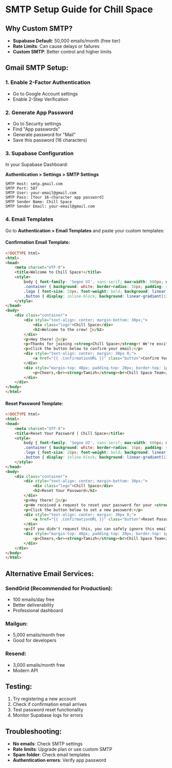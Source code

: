 # SMTP Setup Guide for Chill Space

## Why Custom SMTP?
- **Supabase Default**: 50,000 emails/month (free tier)
- **Rate Limits**: Can cause delays or failures
- **Custom SMTP**: Better control and higher limits

## Gmail SMTP Setup:

### 1. Enable 2-Factor Authentication
- Go to Google Account settings
- Enable 2-Step Verification

### 2. Generate App Password
- Go to Security settings
- Find "App passwords"
- Generate password for "Mail"
- Save this password (16 characters)

### 3. Supabase Configuration
In your Supabase Dashboard:

**Authentication > Settings > SMTP Settings**

```
SMTP Host: smtp.gmail.com
SMTP Port: 587
SMTP User: your-email@gmail.com
SMTP Pass: [Your 16-character app password]
SMTP Sender Name: Chill Space
SMTP Sender Email: your-email@gmail.com
```

### 4. Email Templates
Go to **Authentication > Email Templates** and paste your custom templates:

#### Confirmation Email Template:
```html
<!DOCTYPE html>
<html>
<head>
    <meta charset="UTF-8">
    <title>Welcome to Chill Space!</title>
    <style>
        body { font-family: 'Segoe UI', sans-serif; max-width: 600px; margin: 0 auto; padding: 20px; background-color: #f8f9fa; }
        .container { background: white; border-radius: 16px; padding: 40px; box-shadow: 0 4px 20px rgba(0,0,0,0.08); }
        .logo { font-size: 28px; font-weight: bold; background: linear-gradient(135deg, #f39c12, #e67e22); -webkit-background-clip: text; background-clip: text; color: transparent; }
        .button { display: inline-block; background: linear-gradient(135deg, #f39c12, #e67e22); color: white; padding: 14px 32px; text-decoration: none; border-radius: 10px; font-weight: 600; }
    </style>
</head>
<body>
    <div class="container">
        <div style="text-align: center; margin-bottom: 30px;">
            <div class="logo">Chill Space</div>
            <h2>Welcome to the crew! 🚀</h2>
        </div>
        <p>Hey there! 👋</p>
        <p>Thanks for joining <strong>Chill Space</strong>! We're excited to have you as part of our awesome community.</p>
        <p>Click the button below to confirm your email:</p>
        <div style="text-align: center; margin: 30px 0;">
            <a href="{{ .ConfirmationURL }}" class="button">Confirm Your Email ✨</a>
        </div>
        <div style="margin-top: 40px; padding-top: 20px; border-top: 1px solid #eee; text-align: center; color: #888;">
            <p>Cheers,<br><strong>Tamizh</strong><br>Chill Space Team</p>
        </div>
    </div>
</body>
</html>
```

#### Reset Password Template:
```html
<!DOCTYPE html>
<html>
<head>
    <meta charset="UTF-8">
    <title>Reset Your Password | Chill Space</title>
    <style>
        body { font-family: 'Segoe UI', sans-serif; max-width: 600px; margin: 0 auto; padding: 20px; background-color: #f8f9fa; }
        .container { background: white; border-radius: 16px; padding: 40px; box-shadow: 0 4px 20px rgba(0,0,0,0.08); }
        .logo { font-size: 28px; font-weight: bold; background: linear-gradient(135deg, #f39c12, #e67e22); -webkit-background-clip: text; background-clip: text; color: transparent; }
        .button { display: inline-block; background: linear-gradient(135deg, #f39c12, #e67e22); color: white; padding: 14px 32px; text-decoration: none; border-radius: 10px; font-weight: 600; }
    </style>
</head>
<body>
    <div class="container">
        <div style="text-align: center; margin-bottom: 30px;">
            <div class="logo">Chill Space</div>
            <h2>Reset Your Password</h2>
        </div>
        <p>Hey there! 👋</p>
        <p>We received a request to reset your password for your <strong>Chill Space</strong> account.</p>
        <p>Click the button below to set a new password:</p>
        <div style="text-align: center; margin: 30px 0;">
            <a href="{{ .ConfirmationURL }}" class="button">Reset Password ✨</a>
        </div>
        <p>If you didn't request this, you can safely ignore this email. 😅</p>
        <div style="margin-top: 40px; padding-top: 20px; border-top: 1px solid #eee; text-align: center; color: #888;">
            <p>Cheers,<br><strong>Tamizh</strong><br>Chill Space Team</p>
        </div>
    </div>
</body>
</html>
```

## Alternative Email Services:

### **SendGrid (Recommended for Production):**
- 100 emails/day free
- Better deliverability
- Professional dashboard

### **Mailgun:**
- 5,000 emails/month free
- Good for developers

### **Resend:**
- 3,000 emails/month free
- Modern API

## Testing:
1. Try registering a new account
2. Check if confirmation email arrives
3. Test password reset functionality
4. Monitor Supabase logs for errors

## Troubleshooting:
- **No emails**: Check SMTP settings
- **Rate limits**: Upgrade plan or use custom SMTP
- **Spam folder**: Check email templates
- **Authentication errors**: Verify app password 